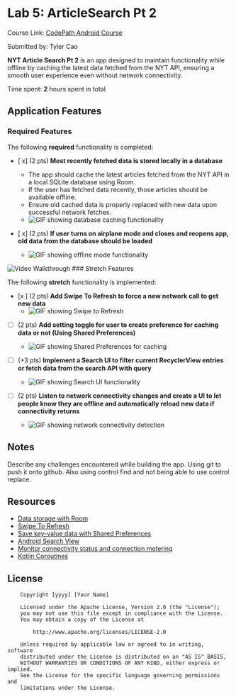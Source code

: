 # Lab 5: ArticleSearch Pt 2

Course Link: [CodePath Android Course](https://courses.codepath.org/courses/and102/unit/5#!labs)

Submitted by: Tyler Cao <!-- Replace 'Your Name Here' with your actual name -->

**NYT Article Search Pt 2** is an app designed to maintain functionality while offline by caching the latest data fetched from the NYT API, ensuring a smooth user experience even without network connectivity.

Time spent: **2** hours spent in total <!-- Replace 'X' with the number of hours you spent on this project -->

## Application Features

### Required Features

The following **required** functionality is completed:

- [ x] (2 pts) **Most recently fetched data is stored locally in a database**
  - The app should cache the latest articles fetched from the NYT API in a local SQLite database using Room.
  - If the user has fetched data recently, those articles should be available offline.
  - Ensure old cached data is properly replaced with new data upon successful network fetches.
  - ![GIF showing database caching functionality](http://i.imgur.com/link/to/your/gif/file.gif) <!-- Replace this link with your actual image/GIF link -->

- [ x] (2 pts) **If user turns on airplane mode and closes and reopens app, old data from the database should be loaded**
  - ![GIF showing offline mode functionality](http://i.imgur.com/link/to/your/gif/file.gif) <!-- Replace this link with your actual image/GIF link -->
<img src='http://i.imgur.com/dKmp4zr.gif' title='Video Walkthrough' width='' alt='Video Walkthrough' />
### Stretch Features

The following **stretch** functionality is implemented:

- [x ] (2 pts) **Add Swipe To Refresh to force a new network call to get new data**
  - ![GIF showing Swipe to Refresh](http://i.imgur.com/link/to/your/gif/file.gif) <!-- Replace this link with your actual image/GIF link -->

- [ ] (2 pts) **Add setting toggle for user to create preference for caching data or not (Using Shared Preferences)**
  - ![GIF showing Shared Preferences for caching](http://i.imgur.com/link/to/your/gif/file.gif) <!-- Replace this link with your actual image/GIF link -->

- [ ] (+3 pts) **Implement a Search UI to filter current RecyclerView entries or fetch data from the search API with query**
  - ![GIF showing Search UI functionality](http://i.imgur.com/link/to/your/gif/file.gif) <!-- Replace this link with your actual image/GIF link -->

- [ ] (2 pts) **Listen to network connectivity changes and create a UI to let people know they are offline and automatically reload new data if connectivity returns**
  - ![GIF showing network connectivity detection](http://i.imgur.com/link/to/your/gif/file.gif) <!-- Replace this link with your actual image/GIF link -->

## Notes

Describe any challenges encountered while building the app. <!-- Replace this with your specific challenges and experiences -->
Using git to push it onto github. Also using control find and not being able to use control replace.
## Resources

- [Data storage with Room](https://developer.android.com/training/data-storage/room)
- [Swipe To Refresh](https://developer.android.com/training/swipe/add-swipe-interface)
- [Save key-value data with Shared Preferences](https://developer.android.com/training/data-storage/shared-preferences)
- [Android Search View](https://developer.android.com/reference/android/widget/SearchView)
- [Monitor connectivity status and connection metering](https://developer.android.com/training/monitoring-device-state/connectivity-status-type)
- [Kotlin Coroutines](https://kotlinlang.org/docs/coroutines-overview.html)

## License

```plaintext
    Copyright [yyyy] [Your Name]

    Licensed under the Apache License, Version 2.0 (the "License");
    you may not use this file except in compliance with the License.
    You may obtain a copy of the License at

        http://www.apache.org/licenses/LICENSE-2.0

    Unless required by applicable law or agreed to in writing, software
    distributed under the License is distributed on an "AS IS" BASIS,
    WITHOUT WARRANTIES OR CONDITIONS OF ANY KIND, either express or implied.
    See the License for the specific language governing permissions and
    limitations under the License.
